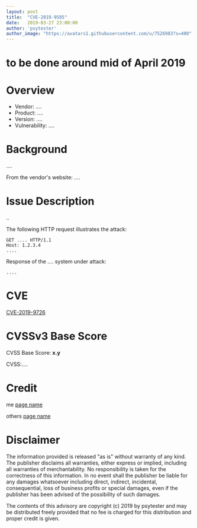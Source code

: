 ```yaml
---
layout: post
title:  "CVE-2019-9585"
date:   2019-03-27 23:00:00
author: 'psytester'
author_image: "https://avatars1.githubusercontent.com/u/7526983?s=400"
---
```


# to be done around mid of April 2019

# Overview

- Vendor: ....
- Product: ....
- Version: ....
- Vulnerability: ....

# Background

....

From the vendor's website:
....

# Issue Description

..

The following HTTP request illustrates the attack:

~~~ http
GET .... HTTP/1.1
Host: 1.2.3.4
....
~~~

Response of the .... system under attack:

~~~
....
~~~

# CVE

[CVE-2019-9726](https://cve.mitre.org/cgi-bin/cvename.cgi?name=CVE-2019-9726)

# CVSSv3 Base Score

CVSS Base Score: __x.y__

CVSS:....

# Credit

me [page name](https://url.com)

others [page name](https://url.com)

# Disclaimer

The information provided is released "as is" without warranty of any kind. The publisher disclaims all warranties, either express or implied, including all warranties of merchantability. No responsibility is taken for the correctness of this information.
In no event shall the publisher be liable for any damages whatsoever including direct, indirect, incidental, consequential, loss of business profits or special damages, even if the publisher has been advised of the possibility of such damages.

The contents of this advisory are copyright (c) 2019 by psytester and may be distributed freely provided that no fee is charged for this distribution and proper credit is given.